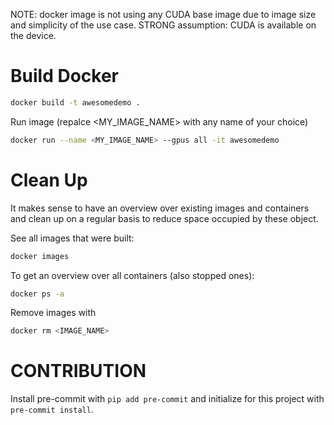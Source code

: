 NOTE: docker image is not using any CUDA base image due to image size and simplicity of the use case.
STRONG assumption: CUDA is available on the device.

# Build Docker
```bash
docker build -t awesomedemo .
```

Run image (repalce <MY_IMAGE_NAME> with any name of your choice)
```bash
docker run --name <MY_IMAGE_NAME> --gpus all -it awesomedemo
```
# Clean Up
It makes sense to have an overview over existing images and containers and clean up on a regular basis to reduce space occupied by these object.

See all images that were built:
```bash
docker images
```

To get an overview over all containers (also stopped ones):
```bash
docker ps -a
```
Remove images with
```bash
docker rm <IMAGE_NAME>
```



# CONTRIBUTION
Install pre-commit with `pip add pre-commit` and initialize for this project with `pre-commit install`.
